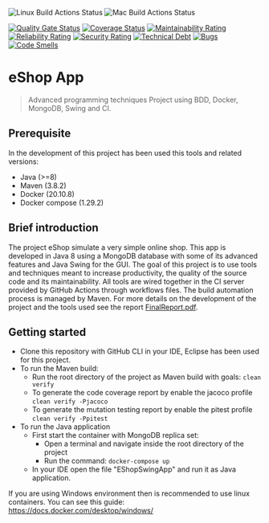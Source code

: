 
![Linux Build Actions Status](https://github.com/GiovanniBurbi/e-shop/actions/workflows/maven-linux.yml/badge.svg)
![Mac Build Actions Status](https://github.com/GiovanniBurbi/e-shop/actions/workflows/maven-mac.yml/badge.svg)

[![Quality Gate Status](https://sonarcloud.io/api/project_badges/measure?project=GiovanniBurbi_e-shop&metric=alert_status)](https://sonarcloud.io/summary/new_code?id=GiovanniBurbi_e-shop)
[![Coverage Status](https://coveralls.io/repos/github/GiovanniBurbi/e-shop/badge.svg)](https://coveralls.io/github/GiovanniBurbi/e-shop)
[![Maintainability Rating](https://sonarcloud.io/api/project_badges/measure?project=GiovanniBurbi_e-shop&metric=sqale_rating)](https://sonarcloud.io/summary/new_code?id=GiovanniBurbi_e-shop)
[![Reliability Rating](https://sonarcloud.io/api/project_badges/measure?project=GiovanniBurbi_e-shop&metric=reliability_rating)](https://sonarcloud.io/summary/new_code?id=GiovanniBurbi_e-shop)
[![Security Rating](https://sonarcloud.io/api/project_badges/measure?project=GiovanniBurbi_e-shop&metric=security_rating)](https://sonarcloud.io/summary/new_code?id=GiovanniBurbi_e-shop)
[![Technical Debt](https://sonarcloud.io/api/project_badges/measure?project=GiovanniBurbi_e-shop&metric=sqale_index)](https://sonarcloud.io/summary/new_code?id=GiovanniBurbi_e-shop)
[![Bugs](https://sonarcloud.io/api/project_badges/measure?project=GiovanniBurbi_e-shop&metric=bugs)](https://sonarcloud.io/summary/new_code?id=GiovanniBurbi_e-shop)
[![Code Smells](https://sonarcloud.io/api/project_badges/measure?project=GiovanniBurbi_e-shop&metric=code_smells)](https://sonarcloud.io/summary/new_code?id=GiovanniBurbi_e-shop)
 # eShop App
> Advanced programming techniques Project using BDD, Docker, MongoDB, Swing and CI.

## Prerequisite 
In the development of this project has been used this tools and related versions:
 * Java (>=8)
 * Maven (3.8.2)
 * Docker (20.10.8)
 * Docker compose (1.29.2)
## Brief introduction
The project eShop simulate a very simple online shop. This app is developed in Java 8 using a MongoDB database with some of its advanced features and Java Swing for the GUI. The goal of this project is to use tools and techniques meant to increase productivity, the quality of the source code and its maintainability. All tools are wired together in the CI server provided by GitHub Actions through workflows files. The build automation process is managed by Maven. For more details on the development of the project and the tools used see the report [FinalReport.pdf](https://www.example.com).
## Getting started
* Clone this repository with GitHub CLI in your IDE, Eclipse has been used for this project.
* To run the Maven build:
  * Run the root directory of the project as Maven build with goals:
    `clean verify`
  * To generate the code coverage report by enable the jacoco profile
    `clean verify -Pjacoco`
  * To generate the mutation testing report by enable the pitest profile
    `clean verify -Ppitest`
* To run the Java application
  * First start the container with MongoDB replica set:
     * Open a terminal and navigate inside the root directory of the project
     * Run the command:
       `docker-compose up`
   * In your IDE open the file "EShopSwingApp" and run it as Java application.

If you are using Windows environment then is recommended to use linux containers. You can see this guide: https://docs.docker.com/desktop/windows/
